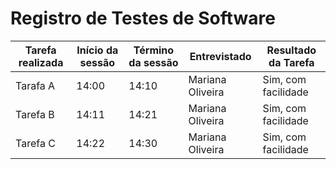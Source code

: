 # Registro de Testes de Software



| Tarefa realizada |Início da sessão | Término da sessão |Entrevistado|Resultado da Tarefa|
|--- |--- |--- |-----|-------|
| Tarafa A | 14:00 | 14:10 | Mariana Oliveira |Sim, com facilidade
| Tarefa B | 14:11| 14:21 |Mariana Oliveira |Sim, com facilidade
| Tarefa C | 14:22|14:30|Mariana Oliveira |Sim, com facilidade


